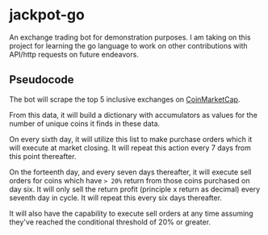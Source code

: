 # jackpot-go
An exchange trading bot for demonstration purposes. I am taking on this project for learning the go language to work on other contributions with API/http requests on future endeavors.

## Pseudocode

The bot will scrape the top 5 inclusive exchanges on [CoinMarketCap](https://coinmarketcap.com/rankings/exchanges).

From this data, it will build a dictionary with accumulators as values for the number of unique coins it finds in these data.

On every sixth day, it will utilize this list to make purchase orders which it will execute at market closing. It will repeat this action every 7 days from this point thereafter.

On the forteenth day, and every seven days thereafter, it will execute sell orders for coins which have `> 20%` return from those coins purchased on day six. It will only sell the return profit (principle x return as decimal) every seventh day in cycle. It will repeat this every six days thereafter.

It will also have the capability to execute sell orders at any time assuming they've reached the conditional threshold of 20% or greater.
